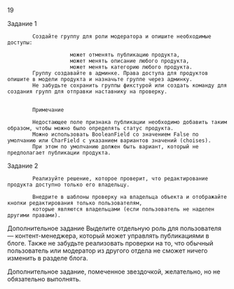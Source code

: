 19


Задание 1

            Создайте группу для роли модератора и опишите необходимые доступы:
            
                        может отменять публикацию продукта,
                        может менять описание любого продукта,
                        может менять категорию любого продукта.
            Группу создавайте в админке. Права доступа для продуктов опишите в модели продукта и назначьте группе через админку. 
            Не забудьте сохранить группы фикстурой или создать команду для создания групп для отправки наставнику на проверку.
            
             
            Примечание
            
            Недостающее поле признака публикации необходимо добавить таким образом, чтобы можно было определять статус продукта. 
            Можно использовать BooleanField со значением False по умолчанию или CharField с указанием вариантов значений (choises). 
            При этом по умолчанию должен быть вариант, который не предполагает публикации продукта.


Задание 2

            Реализуйте решение, которое проверит, что редактирование продукта доступно только его владельцу.
            
            Внедрите в шаблоны проверку на владельца объекта и отображайте кнопки редактирования только пользователям, 
            которые являются владельцами (если пользователь не наделен другими правами).

 
Дополнительное задание
Выделите отдельную роль для пользователя — контент-менеджера, который может управлять публикациями в блоге. Также не забудьте реализовать проверки на то, что обычный пользователь или модератор из другого отдела не сможет ничего изменить в разделе блога.

 
Дополнительное задание, помеченное звездочкой, желательно, но не обязательно выполнять.
